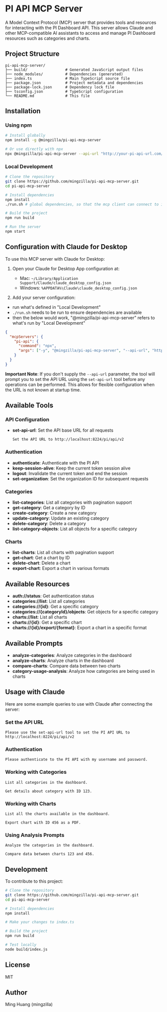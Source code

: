 # PI API MCP Server

A Model Context Protocol (MCP) server that provides tools and resources for interacting with the PI Dashboard API. This server allows Claude and other MCP-compatible AI assistants to access and manage PI Dashboard resources such as categories and charts.

## Project Structure

```
pi-api-mcp-server/
├── build/                 # Generated JavaScript output files
├── node_modules/          # Dependencies (generated)
├── index.ts               # Main TypeScript source file
├── package.json           # Project metadata and dependencies
├── package-lock.json      # Dependency lock file
├── tsconfig.json          # TypeScript configuration
└── README.md              # This file
```

## Installation

### Using npm

~~~bash
# Install globally
npm install -g @mingzilla/pi-api-mcp-server

# Or use directly with npx
npx @mingzilla/pi-api-mcp-server --api-url "http://your-pi-api-url.com/pi/api/v2"
~~~

### Local Development

~~~bash
# Clone the repository
git clone https://github.com/mingzilla/pi-api-mcp-server.git
cd pi-api-mcp-server

# Install dependencies
npm install
./run.sh # global dependencies, so that the mcp client can connect to it with "@mingzilla/pi-api-mcp-server"

# Build the project
npm run build

# Run the server
npm start
~~~

## Configuration with Claude for Desktop

To use this MCP server with Claude for Desktop:

1. Open your Claude for Desktop App configuration at:
    - Mac: `~/Library/Application Support/Claude/claude_desktop_config.json`
    - Windows: `%APPDATA%\Claude\claude_desktop_config.json`

2. Add your server configuration:
- run what's defined in "Local Development"
- `./run.sh` needs to be run to ensure dependencies are available
- then the below would work, "@mingzilla/pi-api-mcp-server" refers to what's run by "Local Development"

~~~json
{
  "mcpServers": {
    "pi-api": {
      "command": "npx",
      "args": ["-y", "@mingzilla/pi-api-mcp-server", "--api-url", "http://your-pi-api-url.com/pi/api/v2"]
    }
  }
}
~~~

**Important Note**: If you don't supply the `--api-url` parameter, the tool will prompt you to set the API URL using the `set-api-url` tool before any operations can be performed. This allows for flexible configuration when the URL is not known at startup time.

## Available Tools

### API Configuration

- **set-api-url**: Set the API base URL for all requests
  ```
  Set the API URL to http://localhost:8224/pi/api/v2
  ```

### Authentication

- **authenticate**: Authenticate with the PI API
- **keep-session-alive**: Keep the current token session alive
- **logout**: Invalidate the current token and end the session
- **set-organization**: Set the organization ID for subsequent requests

### Categories

- **list-categories**: List all categories with pagination support
- **get-category**: Get a category by ID
- **create-category**: Create a new category
- **update-category**: Update an existing category
- **delete-category**: Delete a category
- **list-category-objects**: List all objects for a specific category

### Charts

- **list-charts**: List all charts with pagination support
- **get-chart**: Get a chart by ID
- **delete-chart**: Delete a chart
- **export-chart**: Export a chart in various formats

## Available Resources

- **auth://status**: Get authentication status
- **categories://list**: List all categories
- **categories://{id}**: Get a specific category
- **categories://{categoryId}/objects**: Get objects for a specific category
- **charts://list**: List all charts
- **charts://{id}**: Get a specific chart
- **charts://{id}/export/{format}**: Export a chart in a specific format

## Available Prompts

- **analyze-categories**: Analyze categories in the dashboard
- **analyze-charts**: Analyze charts in the dashboard
- **compare-charts**: Compare data between two charts
- **category-usage-analysis**: Analyze how categories are being used in charts

## Usage with Claude

Here are some example queries to use with Claude after connecting the server:

### Set the API URL
```
Please use the set-api-url tool to set the PI API URL to http://localhost:8224/pi/api/v2
```

### Authentication
```
Please authenticate to the PI API with my username and password.
```

### Working with Categories
```
List all categories in the dashboard.
```

```
Get details about category with ID 123.
```

### Working with Charts
```
List all the charts available in the dashboard.
```

```
Export chart with ID 456 as a PDF.
```

### Using Analysis Prompts
```
Analyze the categories in the dashboard.
```

```
Compare data between charts 123 and 456.
```

## Development

To contribute to this project:

~~~bash
# Clone the repository
git clone https://github.com/mingzilla/pi-api-mcp-server.git
cd pi-api-mcp-server

# Install dependencies
npm install

# Make your changes to index.ts

# Build the project
npm run build

# Test locally
node build/index.js
~~~

## License

MIT

## Author

Ming Huang (mingzilla)
